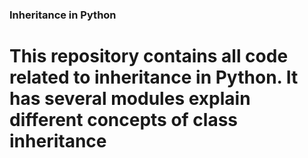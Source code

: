 ### Inheritance in Python
# This repository contains all code related to inheritance in Python. It has several modules explain different concepts of class inheritance
